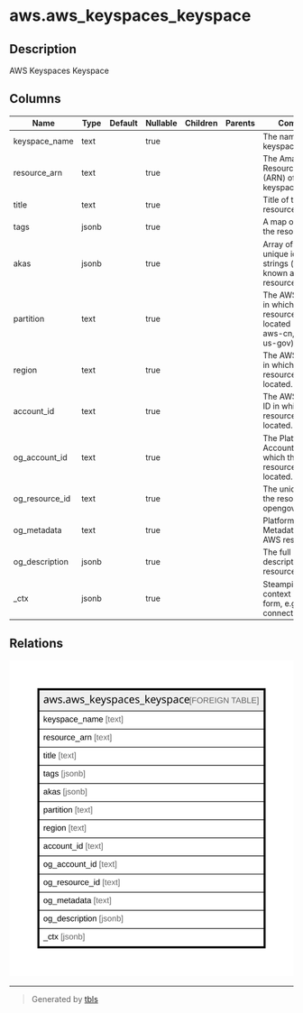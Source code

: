 # aws.aws_keyspaces_keyspace

## Description

AWS Keyspaces Keyspace

## Columns

| Name | Type | Default | Nullable | Children | Parents | Comment |
| ---- | ---- | ------- | -------- | -------- | ------- | ------- |
| keyspace_name | text |  | true |  |  | The name of the keyspace. |
| resource_arn | text |  | true |  |  | The Amazon Resource Name (ARN) of the keyspace |
| title | text |  | true |  |  | Title of the resource. |
| tags | jsonb |  | true |  |  | A map of tags for the resource. |
| akas | jsonb |  | true |  |  | Array of globally unique identifier strings (also known as) for the resource. |
| partition | text |  | true |  |  | The AWS partition in which the resource is located (aws, aws-cn, or aws-us-gov). |
| region | text |  | true |  |  | The AWS Region in which the resource is located. |
| account_id | text |  | true |  |  | The AWS Account ID in which the resource is located. |
| og_account_id | text |  | true |  |  | The Platform Account ID in which the resource is located. |
| og_resource_id | text |  | true |  |  | The unique ID of the resource in opengovernance. |
| og_metadata | text |  | true |  |  | Platform Metadata of the AWS resource. |
| og_description | jsonb |  | true |  |  | The full model description of the resource |
| _ctx | jsonb |  | true |  |  | Steampipe context in JSON form, e.g. connection_name. |

## Relations

![er](aws.aws_keyspaces_keyspace.svg)

---

> Generated by [tbls](https://github.com/k1LoW/tbls)
